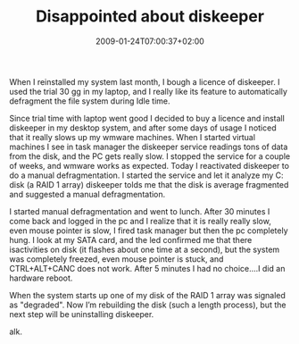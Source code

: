 ﻿---
title: "Disappointed about diskeeper"
description: ""
date: 2009-01-24T07:00:37+02:00
draft: false
tags: [General]
categories: [General]
---
When I reinstalled my system last month, I bough a licence of diskeeper. I used the trial 30 gg in my laptop, and I really like its feature to automatically defragment the file system during Idle time.

Since trial time with laptop went good I decided to buy a licence and install diskeeper in my desktop system, and after some days of usage I noticed that it really slows up my wmware machines. When I started virtual machines I see in task manager the diskeeper service readings tons of data from the disk, and the PC gets really slow. I stopped the service for a couple of weeks, and wmware works as expected. Today I reactivated diskeeper to do a manual defragmentation. I started the service and let it analyze my C: disk (a RAID 1 array) diskeeper tolds me that the disk is average fragmented and suggested a manual defragmentation.

I started manual defragmentation and went to lunch. After 30 minutes I come back and logged in the pc and I realize that it is really really slow, even mouse pointer is slow, I fired task manager but then the pc completely hung. I look at my SATA card, and the led confirmed me that there isactivities on disk (it flashes about one time at a second), but the system was completely freezed, even mouse pointer is stuck, and CTRL+ALT+CANC does not work. After 5 minutes I had no choice….I did an hardware reboot.

When the system starts up one of my disk of the RAID 1 array was signaled as "degraded". Now I’m rebuilding the disk (such a length process), but the next step will be uninstalling diskeeper.

alk.
